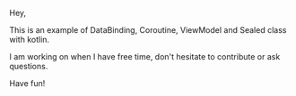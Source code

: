 Hey,

This is an example of DataBinding, Coroutine, ViewModel and Sealed class with kotlin. 

I am working on when I have free time, don't hesitate to contribute or ask questions.

Have fun!
